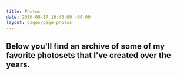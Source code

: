 ```yaml
---
title: Photos
date: 2016-08-17 16:45:00 -04:00
layout: pages/page-photos
---
```


## Below you'll find an archive of some of my favorite photosets that I've created over the years.